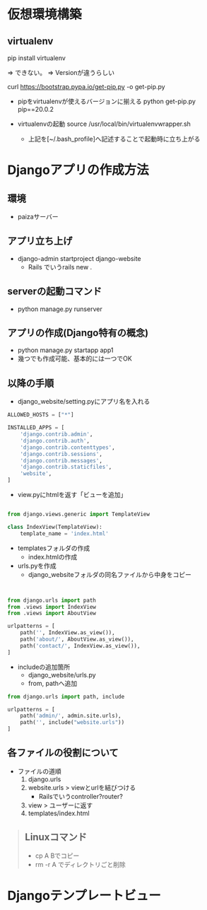 # 仮想環境構築
## virtualenv
pip install virtualenv

=> できない。
=> Versionが違うらしい


curl https://bootstrap.pypa.io/get-pip.py -o get-pip.py
- pipをvirtualenvが使えるバージョンに揃える
python get-pip.py pip==20.0.2

- virtualenvの起動
source /usr/local/bin/virtualenvwrapper.sh
    - 上記を[~/.bash_profile]へ記述することで起動時に立ち上がる



# Djangoアプリの作成方法

## 環境
- paizaサーバー

## アプリ立ち上げ
- django-admin startproject django-website
    - Rails でいうrails new .

## serverの起動コマンド
-  python manage.py runserver

## アプリの作成(Django特有の概念)
- python manage.py startapp app1
- 幾つでも作成可能、基本的には一つでOK

## 以降の手順
- django_website/setting.pyにアプリ名を入れる
```python
ALLOWED_HOSTS = ["*"]

INSTALLED_APPS = [
    'django.contrib.admin',
    'django.contrib.auth',
    'django.contrib.contenttypes',
    'django.contrib.sessions',
    'django.contrib.messages',
    'django.contrib.staticfiles',
    'website',
]

```
- view.pyにhtmlを返す「ビューを追加」
```python

from django.views.generic import TemplateView

class IndexView(TemplateView):
    template_name = 'index.html'


```

- templatesフォルダの作成
    - index.htmlの作成
- urls.pyを作成
    - django_websiteフォルダの同名ファイルから中身をコピー

```python


from django.urls import path
from .views import IndexView
from .views import AboutView

urlpatterns = [
    path('', IndexView.as_view()),    
    path('about/', AboutView.as_view()),    
    path('contact/', IndexView.as_view()),    
]

```
- includeの追加箇所
    - django_website/urls.py
    - from, pathへ追加
```python
from django.urls import path, include

urlpatterns = [
    path('admin/', admin.site.urls),
    path('', include("website.urls"))
]
```



## 各ファイルの役割について

- ファイルの道順
    1. django.urls 
    1. website.urls > viewとurlを結びつける
        - Railsでいうcontroller?router?
    1. view > ユーザーに返す 
    1. templates/index.html

> ## Linuxコマンド
>- cp A Bでコピー
>- rm -r A でディレクトリごと削除


# Djangoテンプレートビュー


